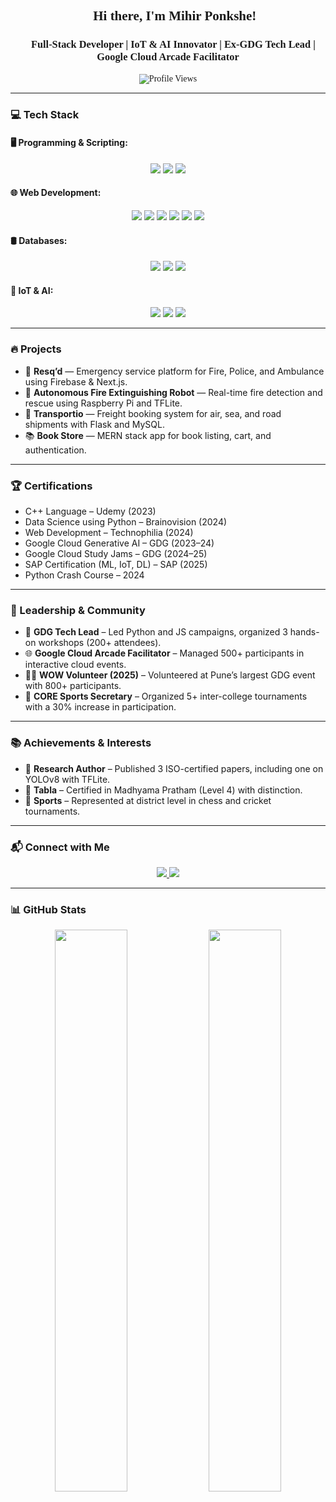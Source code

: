 <div align="center" style="font-family: 'Times New Roman', Times, serif;">

## 👋 Hi there, I'm Mihir Ponkshe!  
### 🚀 Full-Stack Developer | IoT & AI Innovator | Ex-GDG Tech Lead | Google Cloud Arcade Facilitator  

![Profile Views](https://komarev.com/ghpvc/?username=MihirPonkshe&label=Profile%20Views&color=0e75b6&style=flat)  
</div>

---

### 💻 Tech Stack

#### 🖥️ **Programming & Scripting:**
<p align="center">
<img src="https://img.shields.io/badge/C++-00599C?style=for-the-badge&logo=c%2B%2B&logoColor=white" />
<img src="https://img.shields.io/badge/Python-3776AB?style=for-the-badge&logo=python&logoColor=white" />
<img src="https://img.shields.io/badge/JavaScript-F7DF1E?style=for-the-badge&logo=javascript&logoColor=black" />
</p>

#### 🌐 **Web Development:**
<p align="center">
<img src="https://img.shields.io/badge/HTML5-E34F26?style=for-the-badge&logo=html5&logoColor=white" />
<img src="https://img.shields.io/badge/CSS3-1572B6?style=for-the-badge&logo=css3&logoColor=white" />
<img src="https://img.shields.io/badge/Bootstrap-563D7C?style=for-the-badge&logo=bootstrap&logoColor=white" />
<img src="https://img.shields.io/badge/React-20232A?style=for-the-badge&logo=react&logoColor=61DAFB" />
<img src="https://img.shields.io/badge/Node.js-43853D?style=for-the-badge&logo=node.js&logoColor=white" />
<img src="https://img.shields.io/badge/Express.js-000000?style=for-the-badge&logo=express&logoColor=white" />
</p>

#### 🛢️ **Databases:**
<p align="center">
<img src="https://img.shields.io/badge/MySQL-4479A1?style=for-the-badge&logo=mysql&logoColor=white" />
<img src="https://img.shields.io/badge/MongoDB-47A248?style=for-the-badge&logo=mongodb&logoColor=white" />
<img src="https://img.shields.io/badge/Firebase-FFCA28?style=for-the-badge&logo=firebase&logoColor=white" />
</p>

#### 🤖 **IoT & AI:**
<p align="center">
<img src="https://img.shields.io/badge/Raspberry%20Pi-C51A4A?style=for-the-badge&logo=raspberry-pi&logoColor=white" />
<img src="https://img.shields.io/badge/TensorFlow_Lite-FF6F00?style=for-the-badge&logo=tensorflow&logoColor=white" />
<img src="https://img.shields.io/badge/Google_Cloud-4285F4?style=for-the-badge&logo=google-cloud&logoColor=white" />
</p>

---

### 🔥 Projects

- 🚒 **Resq’d** — Emergency service platform for Fire, Police, and Ambulance using Firebase & Next.js.
- 🤖 **Autonomous Fire Extinguishing Robot** — Real-time fire detection and rescue using Raspberry Pi and TFLite.
- 🚛 **Transportio** — Freight booking system for air, sea, and road shipments with Flask and MySQL.
- 📚 **Book Store** — MERN stack app for book listing, cart, and authentication.

---

### 🏆 Certifications

- C++ Language – Udemy (2023)
- Data Science using Python – Brainovision (2024)
- Web Development – Technophilia (2024)
- Google Cloud Generative AI – GDG (2023–24)
- Google Cloud Study Jams – GDG (2024–25)
- SAP Certification (ML, IoT, DL) – SAP (2025)
- Python Crash Course – 2024

---

### 🌟 Leadership & Community

- 🧠 **GDG Tech Lead** – Led Python and JS campaigns, organized 3 hands-on workshops (200+ attendees).
- 🌐 **Google Cloud Arcade Facilitator** – Managed 500+ participants in interactive cloud events.
- 👩‍💻 **WOW Volunteer (2025)** – Volunteered at Pune’s largest GDG event with 800+ participants.
- 🏏 **CORE Sports Secretary** – Organized 5+ inter-college tournaments with a 30% increase in participation.

---

### 📚 Achievements & Interests

- 📜 **Research Author** – Published 3 ISO-certified papers, including one on YOLOv8 with TFLite.
- 🎼 **Tabla** – Certified in Madhyama Pratham (Level 4) with distinction.
- 🏏 **Sports** – Represented at district level in chess and cricket tournaments.

---

### 📬 Connect with Me

<div align="center">
<a href="https://www.linkedin.com/in/mihir-ponkshe-8b7664257">
<img src="https://img.shields.io/badge/LinkedIn-0A66C2?style=for-the-badge&logo=linkedin&logoColor=white" />
</a>
<a href="https://github.com/MihirPonkshe">
<img src="https://img.shields.io/badge/GitHub-181717?style=for-the-badge&logo=github&logoColor=white" />
</a>
</div>

---

### 📊 GitHub Stats
<div align="center">
<img src="https://github-readme-stats.vercel.app/api?username=MihirPonkshe&show_icons=true&theme=radical" width="48%" />
<img src="https://github-readme-stats.vercel.app/api/top-langs/?username=MihirPonkshe&layout=compact&theme=radical" width="48%" />
</div>
